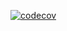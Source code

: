 [![codecov](https://codecov.io/gh/ZlobinVladimir/SpaceShip2022/branch/MacroCommand/graph/badge.svg?token=HM888L8K1I)](https://codecov.io/gh/ZlobinVladimir/SpaceShip2022)
